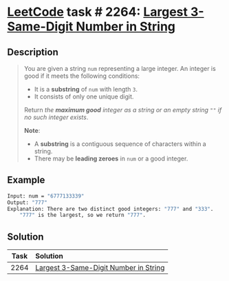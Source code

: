 # [LeetCode][leetcode] task # 2264: [Largest 3-Same-Digit Number in String][task]

Description
-----------

> You are given a string `num` representing a large integer.
> An integer is good if it meets the following conditions:
> * It is a **substring** of `num` with length `3`.
> * It consists of only one unique digit.
>
> Return _the **maximum good** integer as a string or an empty string `""` if no such integer exists_.
> 
> **Note**:
> * A **substring** is a contiguous sequence of characters within a string.
> * There may be **leading zeroes** in `num` or a good integer.

Example
-------

```sh
Input: num = "6777133339"
Output: "777"
Explanation: There are two distinct good integers: "777" and "333".
    "777" is the largest, so we return "777".
```

Solution
--------

| Task | Solution                                          |
|:----:|:--------------------------------------------------|
| 2264 | [Largest 3-Same-Digit Number in String][solution] |


[leetcode]: <http://leetcode.com/>
[task]: <https://leetcode.com/problems/largest-3-same-digit-number-in-string/>
[solution]: <https://github.com/wellaxis/praxis-leetcode/blob/main/src/main/java/com/witalis/praxis/leetcode/task/h23/p2264/option/Practice.java>
